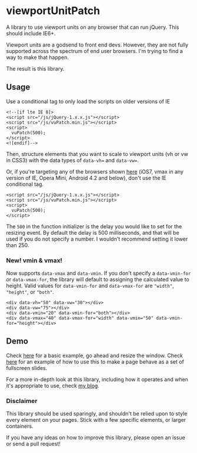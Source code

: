 # viewportUnitPatch
A library to use viewport units on any browser that can run jQuery. This should include IE6+.

Viewport units are a godsend to front end devs. However, they are not fully supported across the spectrum of end user browsers. I'm trying to find a way to make that happen. 

The result is this library.

## Usage
Use a conditional tag to only load the scripts on older versions of IE
```
<!--[if lte IE 8]>
<script src="/js/jQuery-1.x.x.js"></script>
<script src="/js/vuPatch.min.js"></script>
<script>
  vuPatch(500);
</script>
<![endif]-->
```
Then, structure elements that you want to scale to viewport units (vh or vw in CSS3) with the data types of `data-vh=` and `data-vw=`.

Or, if you're targeting any of the browsers shown [here](http://caniuse.com/#feat=viewport-units) (iOS7, vmax in any version of IE, Opera Mini, Android 4.2 and below), don't use the IE conditional tag.
```
<script src="/js/jQuery-1.x.x.js"></script>
<script src="/js/vuPatch.min.js"></script>
<script>
  vuPatch(500);
</script>
```
The `500` in the function initializer is the delay you would like to set for the resizing event. By default the delay is 500 milliseconds, and that will be used if you do not specify a number. I wouldn't recommend setting it lower than 250.
### New! vmin & vmax!
Now supports `data-vmax` and `data-vmin`. If you don't specify a `data-vmin-for` or `data-vmax-for`, the library will default to assigning the calculated value to height. Valid values for `data-vmin-for` and `data-vmax-for` are `"width"`, `"height"`, or `"both"`.
```
<div data-vh="50" data-vw="30"></div>
<div data-vw="75"></div>
<div data-vmin="20" data-vmin-for="both"></div>
<div data-vmax="40" data-vmax-for="width" data-vmin="50" data-vmin-for="height"></div>
```
## Demo
Check [here](http://mikedettmer.com/demo/vuPatch/) for a basic example, go ahead and resize the window. Check [here](http://mikedettmer.com/demo/vuPatch/fullPage.html) for an example of how to use this to make a page behave as a set of fullscreen slides.

For a more in-depth look at this library, including how it operates and when it's appropriate to use, check [my blog](http://mikedettmer.com/projects/viewportunitpatch/).
### Disclaimer
This library should be used sparingly, and shouldn't be relied upon to style every element on your pages. Stick with a few specific elements, or larger containers.

If you have any ideas on how to improve this library, please open an issue or send a pull request!